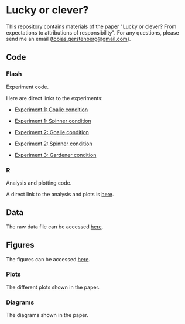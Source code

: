 # Lucky or clever?

This repository contains materials of the paper "Lucky or clever? From expectations to attributions of responsibility". For any questions, please send me an email ([tobias.gerstenberg@gmail.com](mailto:tobias.gerstenberg@gmail.com)).

## Code 

### Flash 

Experiment code. 

Here are direct links to the experiments: 

- [Experiment 1: Goalie condition](https://rawgit.com/tobiasgerstenberg/expectation_responsibility/master/code/flash/experiment_1/experiment1_goalie.html)

- [Experiment 1: Spinner condition](https://rawgit.com/tobiasgerstenberg/expectation_responsibility/master/code/flash/experiment_1/experiment1_spinner.html)

- [Experiment 2: Goalie condition](https://rawgit.com/tobiasgerstenberg/expectation_responsibility/master/code/flash/experiment_2/experiment2_goalie.html)

- [Experiment 2: Spinner condition](https://rawgit.com/tobiasgerstenberg/expectation_responsibility/master/code/flash/experiment_2/experiment2_spinner.html)

- [Experiment 3: Gardener condition](https://rawgit.com/tobiasgerstenberg/expectation_responsibility/master/code/flash/experiment_3/experiment3_gardeners.html)

### R

Analysis and plotting code. 

A direct link to the analysis and plots is [here](https://rawgit.com/tobiasgerstenberg/expectation_responsibility/master/code/R/analysis.html).

## Data 

The raw data file can be accessed [here](https://github.com/tobiasgerstenberg/expectation_responsibility/blob/master/data/data.csv). 

## Figures

The figures can be accessed [here](https://github.com/tobiasgerstenberg/expectation_responsibility/tree/master/figures). 

### Plots 

The different plots shown in the paper. 

### Diagrams 

The diagrams shown in the paper. 
